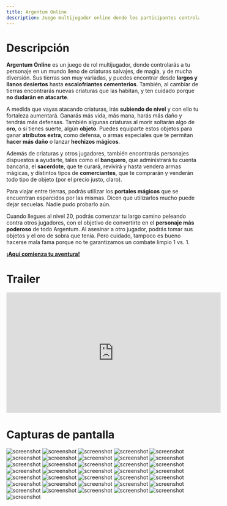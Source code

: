 ```yaml
---
title: Argentum Online
description: Juego multijugador online donde los participantes controlan un personaje de rol en un mundo fantástico de magia y lleno de criaturas salvajes.
---
```


<!-- ##################################################################### -->

# Descripción <a name="juego"></a>

**Argentum Online** es un juego de rol multijugador, donde controlarás a tu personaje en un mundo lleno de criaturas salvajes, de magia, y de mucha diversión. Sus tierras son muy variadas, y puedes encontrar desde **largos y llanos desiertos** hasta **escalofriantes cementerios**. También, al cambiar de tierras encontrarás nuevas criaturas que las habitan, y ten cuidado porque **no dudarán en atacarte**.

A medida que vayas atacando criaturas, irás **subiendo de nivel** y con ello tu fortaleza aumentará. Ganarás más vida, más mana, harás más daño y tendrás más defensas. También algunas criaturas al morir soltarán algo de **oro**, o si tienes suerte, algún **objeto**. Puedes equiparte estos objetos para ganar **atributos extra**, como defensa, o armas especiales que te permitan **hacer más daño** o lanzar **hechizos mágicos**.

Además de criaturas y otros jugadores, también encontrarás personajes dispuestos a ayudarte, tales como el **banquero**, que administrará tu cuenta bancaria, el **sacerdote**, que te curará, revivirá y hasta vendera armas mágicas, y distintos tipos de **comerciantes**, que te comprarán y venderán todo tipo de objeto (por el precio justo, claro).

Para viajar entre tierras, podrás utilizar los **portales mágicos** que se encuentran esparcidos por las mismas. Dicen que utilizarlos mucho puede dejar secuelas. Nadie pudo probarlo aún.

Cuando llegues al nivel 20, podrás comenzar tu largo camino peleando contra otros jugadores, con el objetivo de convertirte en el **personaje más poderoso** de todo Argentum. Al asesinar a otro jugador, podrás tomar sus objetos y el oro de sobra que tenía. Pero cuidado, tampoco es bueno hacerse mala fama porque no te garantizamos un combate limpio 1 vs. 1.

[**¡Aquí comienza tu aventura!**](play.html)

<!-- ##################################################################### -->

# Trailer <a name="tailer"></a>

<iframe src="https://www.youtube.com/embed/okrdMPxOTbg" 
    width="560" 
    height="315"
    frameborder="0" 
    allowfullscreen>
</iframe>

<!-- ##################################################################### -->

# Capturas de pantalla <a name="capturas"></a>

![screenshot](assets/screenshots/0.png)
![screenshot](assets/screenshots/1.png)
![screenshot](assets/screenshots/2.png)
![screenshot](assets/screenshots/3.png)
![screenshot](assets/screenshots/4.png)
![screenshot](assets/screenshots/5.png)
![screenshot](assets/screenshots/6.png)
![screenshot](assets/screenshots/7.png)
![screenshot](assets/screenshots/8.png)
![screenshot](assets/screenshots/9.png)
![screenshot](assets/screenshots/10.png)
![screenshot](assets/screenshots/11.png)
![screenshot](assets/screenshots/12.png)
![screenshot](assets/screenshots/13.png)
![screenshot](assets/screenshots/14.png)
![screenshot](assets/screenshots/15.png)
![screenshot](assets/screenshots/16.png)
![screenshot](assets/screenshots/17.png)
![screenshot](assets/screenshots/18.png)
![screenshot](assets/screenshots/19.png)
![screenshot](assets/screenshots/20.png)
![screenshot](assets/screenshots/21.png)
![screenshot](assets/screenshots/22.png)
![screenshot](assets/screenshots/23.png)
![screenshot](assets/screenshots/24.png)
![screenshot](assets/screenshots/25.png)
![screenshot](assets/screenshots/26.png)
![screenshot](assets/screenshots/27.png)
![screenshot](assets/screenshots/28.png)
![screenshot](assets/screenshots/29.png)
![screenshot](assets/screenshots/30.png)
![screenshot](assets/screenshots/31.png)
![screenshot](assets/screenshots/32.png)
![screenshot](assets/screenshots/33.png)
![screenshot](assets/screenshots/34.png)
![screenshot](assets/screenshots/35.png)

<!-- ##################################################################### -->
